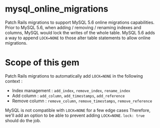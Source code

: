 mysql_online_migrations
=======================

Patch Rails migrations to support MySQL 5.6 online migrations capabilities. Prior to MySQL 5.6, when adding / removing / renaming indexes and columns, MySQL would lock the writes of the whole table.
MySQL 5.6 adds a way to append `LOCK=NONE` to those alter table statements to allow online migrations.

Scope of this gem
=======================

Patch Rails migrations to automatically add `LOCK=NONE` in the following context :

- Index management : `add_index`, `remove_index`, `rename_index`
- Add column : `add_column`, `add_timestamps`, `add_reference`
- Remove column : `remove_column`, `remove_timestamps`, `remove_reference`

MySQL is not compatible with `LOCK=NONE` for a few edge cases
Therefore, we'll add an option to be able to prevent adding `LOCK=NONE`. `lock: true` should do the job.  
